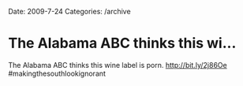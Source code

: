 Date: 2009-7-24
Categories: /archive

# The Alabama ABC thinks this wi...

The Alabama ABC thinks this wine label is porn.   <a href="http://bit.ly/2j86Oe" rel="nofollow">http://bit.ly/2j86Oe</a> #makingthesouthlookignorant

